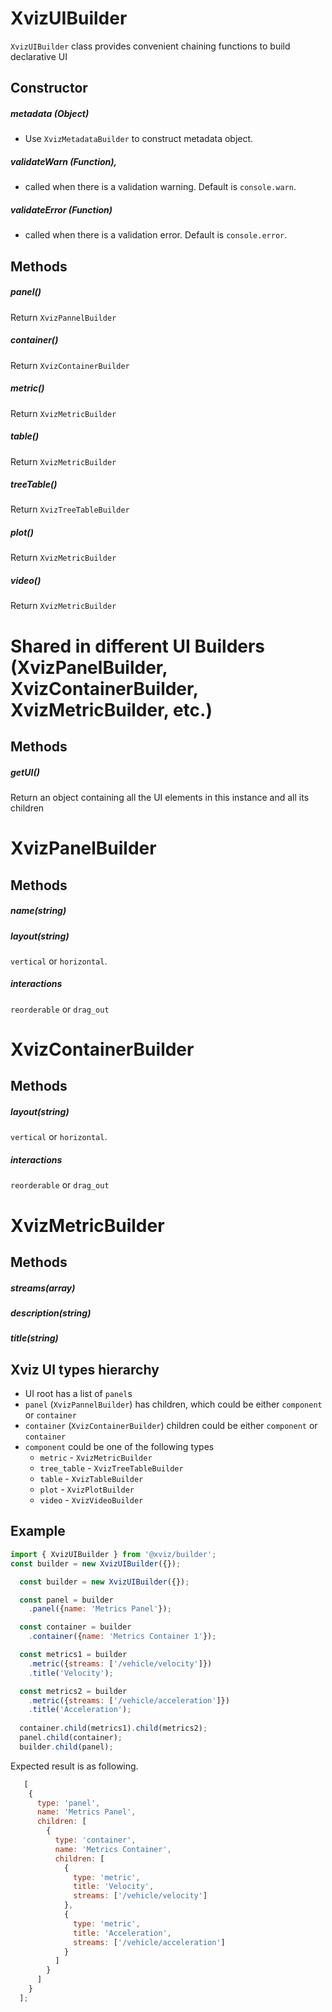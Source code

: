# XvizUIBuilder

`XvizUIBuilder` class provides convenient chaining functions to build declarative UI 

## Constructor

##### metadata (Object)
* Use `XvizMetadataBuilder` to construct metadata object.

##### validateWarn (Function),
* called when there is a validation warning. Default is `console.warn`.

##### validateError (Function)
* called when there is a validation error. Default is `console.error`.

## Methods

##### panel()
Return `XvizPannelBuilder`

##### container()
Return `XvizContainerBuilder`

##### metric()
Return `XvizMetricBuilder`

##### table()
Return `XvizMetricBuilder`

##### treeTable()
Return `XvizTreeTableBuilder`

##### plot()
Return `XvizMetricBuilder`

##### video()
Return `XvizMetricBuilder`

# Shared in different UI Builders (XvizPanelBuilder, XvizContainerBuilder, XvizMetricBuilder, etc.)

## Methods

##### getUI()
Return an object containing all the UI elements in this instance and all its children


# XvizPanelBuilder

## Methods

##### name(string)

##### layout(string)
`vertical` or `horizontal`.

##### interactions
`reorderable` or `drag_out`


# XvizContainerBuilder

## Methods

##### layout(string)
`vertical` or `horizontal`.

##### interactions
`reorderable` or `drag_out`


# XvizMetricBuilder

## Methods

##### streams(array)

##### description(string)

##### title(string)


## Xviz UI types hierarchy 
* UI root has a list of `panel`s
* `panel` (`XvizPannelBuilder`) has children, which could be either `component` or `container`
* `container` (`XvizContainerBuilder`) children could be either `component` or `container`
* `component` could be one of the following types
  - `metric` - `XvizMetricBuilder`
  - `tree_table` - `XvizTreeTableBuilder`
  - `table` - `XvizTableBuilder`
  - `plot` - `XvizPlotBuilder`
  - `video` - `XvizVideoBuilder`

## Example

```js
import { XvizUIBuilder } from '@xviz/builder';
const builder = new XvizUIBuilder({});

  const builder = new XvizUIBuilder({});

  const panel = builder
    .panel({name: 'Metrics Panel'});

  const container = builder
    .container({name: 'Metrics Container 1'});

  const metrics1 = builder
    .metric({streams: ['/vehicle/velocity']})
    .title('Velocity');

  const metrics2 = builder
    .metric({streams: ['/vehicle/acceleration']})
    .title('Acceleration');
  
  container.child(metrics1).child(metrics2);
  panel.child(container);
  builder.child(panel);
```

Expected result is as following.
```js
   [
    {
      type: 'panel',
      name: 'Metrics Panel',
      children: [
        {
          type: 'container',
          name: 'Metrics Container',
          children: [
            {
              type: 'metric',
              title: 'Velocity',
              streams: ['/vehicle/velocity']
            },
            {
              type: 'metric',
              title: 'Acceleration',
              streams: ['/vehicle/acceleration']
            }
          ]
        }
      ]
    }
  ];


```
